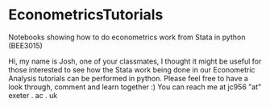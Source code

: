 # EconometricsTutorials
Notebooks showing how to do econometrics work from Stata in python (BEE3015)

Hi, my name is Josh, one of your classmates, I thought it might be useful for those interested to see how the Stata work being done in our Econometric Analysis tutorials can be performed in python.
Please feel free to have a look through, comment and learn together :)
You can reach me at jc956 "at" exeter . ac . uk

